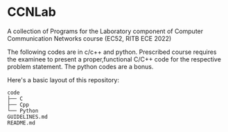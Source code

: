 # CCNLab
A collection of Programs for the Laboratory component of  Computer Communication Networks course (EC52, RITB ECE 2022)


The following codes are in c/c++ and python. Prescribed course requires the examinee to present a proper,functional C/C++ code for the respective problem statement. The python codes are a bonus.

Here's a basic layout of this repository:
```
code
├── C
├── Cpp
└── Python
GUIDELINES.md
README.md
```
